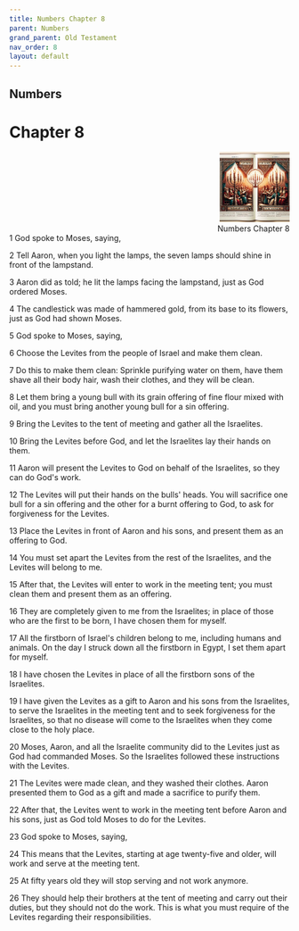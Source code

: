 ```yaml
---
title: Numbers Chapter 8
parent: Numbers
grand_parent: Old Testament
nav_order: 8
layout: default
---
```


## Numbers

# Chapter 8

<div style="clear: both; text-align: right;">
    <img src="/assets/Image/Numbers/500/8.jpg" alt="Numbers Chapter 8" class="chapter-image" style="max-width: 25%; height: auto;"/>
    <figcaption style="font-size: 14px;">Numbers Chapter 8</figcaption>
</div>
1 God spoke to Moses, saying,

2 Tell Aaron, when you light the lamps, the seven lamps should shine in front of the lampstand.

3 Aaron did as told; he lit the lamps facing the lampstand, just as God ordered Moses.

4 The candlestick was made of hammered gold, from its base to its flowers, just as God had shown Moses.

5 God spoke to Moses, saying,

6 Choose the Levites from the people of Israel and make them clean.

7 Do this to make them clean: Sprinkle purifying water on them, have them shave all their body hair, wash their clothes, and they will be clean.

8 Let them bring a young bull with its grain offering of fine flour mixed with oil, and you must bring another young bull for a sin offering.

9 Bring the Levites to the tent of meeting and gather all the Israelites.

10 Bring the Levites before God, and let the Israelites lay their hands on them.

11 Aaron will present the Levites to God on behalf of the Israelites, so they can do God's work.

12 The Levites will put their hands on the bulls' heads. You will sacrifice one bull for a sin offering and the other for a burnt offering to God, to ask for forgiveness for the Levites.

13 Place the Levites in front of Aaron and his sons, and present them as an offering to God.

14 You must set apart the Levites from the rest of the Israelites, and the Levites will belong to me.

15 After that, the Levites will enter to work in the meeting tent; you must clean them and present them as an offering.

16 They are completely given to me from the Israelites; in place of those who are the first to be born, I have chosen them for myself.

17 All the firstborn of Israel's children belong to me, including humans and animals. On the day I struck down all the firstborn in Egypt, I set them apart for myself.

18 I have chosen the Levites in place of all the firstborn sons of the Israelites.

19 I have given the Levites as a gift to Aaron and his sons from the Israelites, to serve the Israelites in the meeting tent and to seek forgiveness for the Israelites, so that no disease will come to the Israelites when they come close to the holy place.

20 Moses, Aaron, and all the Israelite community did to the Levites just as God had commanded Moses. So the Israelites followed these instructions with the Levites.

21 The Levites were made clean, and they washed their clothes. Aaron presented them to God as a gift and made a sacrifice to purify them.

22 After that, the Levites went to work in the meeting tent before Aaron and his sons, just as God told Moses to do for the Levites.

23 God spoke to Moses, saying,

24 This means that the Levites, starting at age twenty-five and older, will work and serve at the meeting tent.

25 At fifty years old they will stop serving and not work anymore.

26 They should help their brothers at the tent of meeting and carry out their duties, but they should not do the work. This is what you must require of the Levites regarding their responsibilities.



